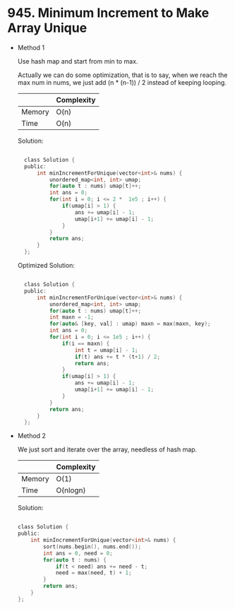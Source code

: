 # 945. Minimum Increment to Make Array Unique

- Method 1

  Use hash map and start from min to max.

  Actually we can do some optimization, that is to say, when we reach the max num in nums, we just add (n \* (n-1)) / 2 instead of keeping looping.

  |        | Complexity |
  | ------ | ---------- |
  | Memory | O(n)       |
  | Time   | O(n)       |

  Solution:

  ```h

    class Solution {
    public:
        int minIncrementForUnique(vector<int>& nums) {
            unordered_map<int, int> umap;
            for(auto t : nums) umap[t]++;
            int ans = 0;
            for(int i = 0; i <= 2 *  1e5 ; i++) {
                if(umap[i] > 1) {
                    ans += umap[i] - 1;
                    umap[i+1] += umap[i] - 1;
                }
            }
            return ans;
        }
    };

  ```

  Optimized Solution:

  ```h

    class Solution {
    public:
        int minIncrementForUnique(vector<int>& nums) {
            unordered_map<int, int> umap;
            for(auto t : nums) umap[t]++;
            int maxn = -1;
            for(auto& [key, val] : umap) maxn = max(maxn, key);
            int ans = 0;
            for(int i = 0; i <= 1e5 ; i++) {
                if(i == maxn) {
                    int t = umap[i] - 1;
                    if(t) ans += t * (t+1) / 2;
                    return ans;
                }
                if(umap[i] > 1) {
                    ans += umap[i] - 1;
                    umap[i+1] += umap[i] - 1;
                }
            }
            return ans;
        }
    };

  ```

- Method 2

  We just sort and iterate over the array, needless of hash map.

  |        | Complexity |
  | ------ | ---------- |
  | Memory | O(1)       |
  | Time   | O(nlogn)   |

  Solution:

  ```h

  class Solution {
  public:
      int minIncrementForUnique(vector<int>& nums) {
          sort(nums.begin(), nums.end());
          int ans = 0, need = 0;
          for(auto t : nums) {
              if(t < need) ans += need - t;
              need = max(need, t) + 1;
          }
          return ans;
      }
  };

  ```

<!-- - Additional Knowledge:

  Here are some additional knowledge.

<br> -->
